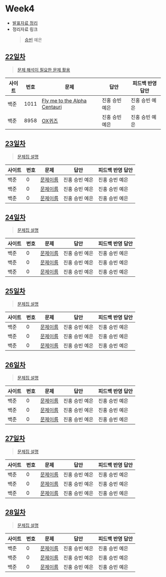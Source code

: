 # Week4

* [발표자료 정리](reference/kjh.pdf)
* 정리자료 링크
  > [승빈](reference/wsb.pdf) 예은

## [22일차](Day22)

> [문제 해석이 필요한 문제 활용](https://www.acmicpc.net/group/workbook/view/9797/29302)

| 사이트 | 번호 | 문제                 | 답안                | 피드백 반영 답안    |
| ------ | ---- | -------------------- | ------------------- | ------------------- |
| 백준   | 1011    | [Fly me to the Alpha Centauri](https://www.acmicpc.net/problem/1011) | 진홍 승빈 예은 | 진홍 승빈 예은 |
| 백준   | 8958    | [OX퀴즈](https://www.acmicpc.net/problem/8958) | 진홍 승빈 예은 | 진홍 승빈 예은 |

## [23일차](Day23)

> [문제집 설명](문제집링크)

| 사이트 | 번호 | 문제                 | 답안                | 피드백 반영 답안    |
| ------ | ---- | -------------------- | ------------------- | ------------------- |
| 백준   | 0    | [문제이름](문제링크) | 진홍 승빈 예은 | 진홍 승빈 예은 |
| 백준   | 0    | [문제이름](문제링크) | 진홍 승빈 예은 | 진홍 승빈 예은 |
| 백준   | 0    | [문제이름](문제링크) | 진홍 승빈 예은 | 진홍 승빈 예은 |

## [24일차](Day24)

> [문제집 설명](문제집링크)

| 사이트 | 번호 | 문제                 | 답안                | 피드백 반영 답안    |
| ------ | ---- | -------------------- | ------------------- | ------------------- |
| 백준   | 0    | [문제이름](문제링크) | 진홍 승빈 예은 | 진홍 승빈 예은 |
| 백준   | 0    | [문제이름](문제링크) | 진홍 승빈 예은 | 진홍 승빈 예은 |
| 백준   | 0    | [문제이름](문제링크) | 진홍 승빈 예은 | 진홍 승빈 예은 |

## [25일차](Day25)

> [문제집 설명](문제집링크)

| 사이트 | 번호 | 문제                 | 답안                | 피드백 반영 답안    |
| ------ | ---- | -------------------- | ------------------- | ------------------- |
| 백준   | 0    | [문제이름](문제링크) | 진홍 승빈 예은 | 진홍 승빈 예은 |
| 백준   | 0    | [문제이름](문제링크) | 진홍 승빈 예은 | 진홍 승빈 예은 |
| 백준   | 0    | [문제이름](문제링크) | 진홍 승빈 예은 | 진홍 승빈 예은 |

## [26일차](Day26)

> [문제집 설명](문제집링크)

| 사이트 | 번호 | 문제                 | 답안                | 피드백 반영 답안    |
| ------ | ---- | -------------------- | ------------------- | ------------------- |
| 백준   | 0    | [문제이름](문제링크) | 진홍 승빈 예은 | 진홍 승빈 예은 |
| 백준   | 0    | [문제이름](문제링크) | 진홍 승빈 예은 | 진홍 승빈 예은 |
| 백준   | 0    | [문제이름](문제링크) | 진홍 승빈 예은 | 진홍 승빈 예은 |

## [27일차](Day27)

> [문제집 설명](문제집링크)

| 사이트 | 번호 | 문제                 | 답안                | 피드백 반영 답안    |
| ------ | ---- | -------------------- | ------------------- | ------------------- |
| 백준   | 0    | [문제이름](문제링크) | 진홍 승빈 예은 | 진홍 승빈 예은 |
| 백준   | 0    | [문제이름](문제링크) | 진홍 승빈 예은 | 진홍 승빈 예은 |
| 백준   | 0    | [문제이름](문제링크) | 진홍 승빈 예은 | 진홍 승빈 예은 |

## [28일차](Day28)

> [문제집 설명](문제집링크)

| 사이트 | 번호 | 문제                 | 답안                | 피드백 반영 답안    |
| ------ | ---- | -------------------- | ------------------- | ------------------- |
| 백준   | 0    | [문제이름](문제링크) | 진홍 승빈 예은 | 진홍 승빈 예은 |
| 백준   | 0    | [문제이름](문제링크) | 진홍 승빈 예은 | 진홍 승빈 예은 |
| 백준   | 0    | [문제이름](문제링크) | 진홍 승빈 예은 | 진홍 승빈 예은 |
